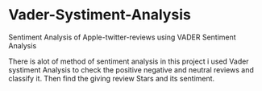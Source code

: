 # Vader-Systiment-Analysis
Sentiment Analysis of Apple-twitter-reviews using VADER Sentiment Analysis

There is alot of method of sentiment analysis in this project i used Vader systiment Analysis to check the positive negative and neutral reviews and classify it.
Then find the giving review Stars and its sentiment.
